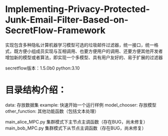 # Implementing-Privacy-Protected-Junk-Email-Filter-Based-on-SecretFlow-Framework
实现包含多种隐私计算机器学习模型可选的垃圾邮件过滤器，统一接口，统一格式，既方便小组成员实现与互相调用、也要方便用户的调用、还要方便其他开发者增加新的模型或者算法，即实现一个多模型、具有用户友好的、易于扩展的过滤器

secretflow版本：1.5.0b0
python:3.10

# 目录结构介绍：
data: 存放数据集
example: 快速开始一个运行样例
model_chooser: 存放模型
other_function: 其他功能函数（包括文本处理）

main_alice_MPC.py 集群模式下主节点主调函数（存在BUG，尚未修复）
main_bob_MPC.py   集群模式下从节点主调函数（存在BUG，尚未修复）
